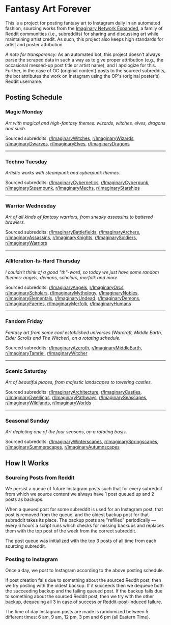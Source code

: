 # Fantasy Art Forever
This is a project for posting fantasy art to Instagram daily in an automated fashion, sourcing works
from the [Imaginary Network Expanded](https://old.reddit.com/r/ImaginaryBestOf/wiki/networksublist),
a family of Reddit communities (i.e., subreddits) for sharing and discussing art while maintaining
artist credit. As such, this project also keeps high standards for artist and poster attribution.

*A note for transparency:* As an automated bot, this project doesn't always parse the scraped data
in such a way as to give proper attribution (e.g., the occasional messed-up post title or artist
name), and I apologize for this. Further, in the case of OC (original content) posts to the sourced
subreddits, the bot attributes the work on Instagram using the OP's (original poster's) Reddit username.

## Posting Schedule

### Magic Monday
*Art with magical and high-fantasy themes: wizards, witches, elves, dragons and such.* 

Sourced subreddits: [r/ImaginaryWitches](https://www.reddit.com/r/ImaginaryWitches),
[r/ImaginaryWizards](https://www.reddit.com/r/ImaginaryWizards),
[r/ImaginaryDwarves](https://www.reddit.com/r/ImaginaryDwarves),
[r/ImaginaryElves](https://www.reddit.com/r/ImaginaryElves),
[r/ImaginaryDragons](https://www.reddit.com/r/ImaginaryDragons)

---

### Techno Tuesday
*Artistic works with steampunk and cyberpunk themes.*

Sourced subreddits: [r/ImaginaryCybernetics](https://www.reddit.com/r/ImaginaryCybernetics),
[r/ImaginaryCyberpunk](https://www.reddit.com/r/ImaginaryCyberpunk),
[r/ImaginarySteampunk](https://www.reddit.com/r/ImaginarySteampunk),
[r/ImaginaryMechs](https://www.reddit.com/r/ImaginaryMechs),
[r/ImaginaryStarships](https://www.reddit.com/r/ImaginaryStarships)

---

### Warrior Wednesday
*Art of all kinds of fantasy warriors, from sneaky assassins to battered brawlers.*

Sourced subreddits: [r/ImaginaryBattlefields](https://www.reddit.com/r/ImaginaryBattlefields),
[r/ImaginaryArchers](https://www.reddit.com/r/ImaginaryArchers),
[r/ImaginaryAssassins](https://www.reddit.com/r/ImaginaryAssassins),
[r/ImaginaryKnights](https://www.reddit.com/r/ImaginaryKnights),
[r/ImaginarySoldiers](https://www.reddit.com/r/ImaginarySoldiers),
[r/ImaginaryWarriors](https://www.reddit.com/r/ImaginaryWarriors)

---

### Alliteration-Is-Hard Thursday
*I couldn't think of a good "th"-word, so today we just have some random themes: angels, demons,*
*scholars, merfolk and more.*

Sourced subreddits: [r/ImaginaryAngels](https://www.reddit.com/r/ImaginaryAngels),
[r/ImaginaryOrcs](https://www.reddit.com/r/ImaginaryOrcs),
[r/ImaginaryScholars](https://www.reddit.com/r/ImaginaryScholars),
[r/ImaginaryMythology](https://www.reddit.com/r/ImaginaryMythology),
[r/ImaginaryNobles](https://www.reddit.com/r/ImaginaryNobles),
[r/ImaginaryElementals](https://www.reddit.com/r/ImaginaryElementals),
[r/ImaginaryUndead](https://www.reddit.com/r/ImaginaryUndead),
[r/ImaginaryDemons](https://www.reddit.com/r/ImaginaryDemons),
[r/ImaginaryFaeries](https://www.reddit.com/r/ImaginaryFaeries),
[r/ImaginaryMerfolk](https://www.reddit.com/r/ImaginaryMerfolk),
[r/ImaginaryHumans](https://www.reddit.com/r/ImaginaryHumans)

---

### Fandom Friday
*Fantasy art from some cool established universes (Warcraft, Middle Earth, Elder Scrolls and The Witcher), on a rotating schedule.*

Sourced subreddits: [r/ImaginaryAzeroth](https://www.reddit.com/r/ImaginaryAzeroth),
[r/ImaginaryMiddleEarth](https://www.reddit.com/r/ImaginaryMiddleEarth),
[r/ImaginaryTamriel](https://www.reddit.com/r/ImaginaryTamriel),
[r/ImaginaryWitcher](https://www.reddit.com/r/ImaginaryWitcher)

---

### Scenic Saturday
*Art of beautiful places, from majestic landscapes to towering castles.*

Sourced subreddits: [r/ImaginaryArchitecture](https://www.reddit.com/r/ImaginaryArchitecture),
[r/ImaginaryCastles](https://www.reddit.com/r/ImaginaryCastles),
[r/ImaginaryDwellings](https://www.reddit.com/r/ImaginaryDwellings),
[r/ImaginaryPathways](https://www.reddit.com/r/ImaginaryPathways),
[r/ImaginarySeascapes](https://www.reddit.com/r/ImaginarySeascapes),
[r/ImaginaryWildlands](https://www.reddit.com/r/ImaginaryWildlands),
[r/ImaginaryWorlds](https://www.reddit.com/r/ImaginaryWorlds)

---

### Seasonal Sunday
*Art depicting one of the four seasons, on a rotating basis.*

Sourced subreddits: [r/ImaginaryWinterscapes](https://www.reddit.com/r/ImaginaryWinterscapes),
[r/ImaginarySpringscapes](https://www.reddit.com/r/ImaginarySpringscapes),
[r/ImaginarySummerscapes](https://www.reddit.com/r/ImaginarySummerscapes),
[r/ImaginaryAutumnscapes](https://www.reddit.com/r/ImaginaryAutumnscapes)

## How It Works

### Sourcing Posts from Reddit
We persist a queue of future Instagram posts such that for every subreddit from which we source
content we always have 1 post queued up and 2 posts as backups. 

When a queued post for some subreddit is used for an Instagram post, that post is removed from the
queue, and the oldest backup post for that subreddit takes its place. The backup posts are
"refilled" periodically — every 6 hours a script runs which checks for missing backups and replaces
them with the top post of the week from the correct subreddit.

The post queue was initialized with the top 3 posts of all time from each sourcing subreddit.

### Posting to Instagram
Once a day, we post to Instagram according to the above posting schedule.

If post creation fails due to something about the sourced Reddit post, then we try posting with the
oldest backup. If it succeeds then we dequeue both the succeeding backup and the failing queued
post. If the backup fails due to something about the sourced Reddit post, then we try with the other
backup, dequeuing all 3 in case of success or Reddit-post-induced failure.

The time of day Instagram posts are made is randomized between 5 different times: 6 am, 9 am, 12 pm,
3 pm and 6 pm (all Eastern Time).